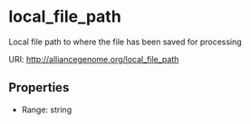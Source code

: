 # local_file_path

Local file path to where the file has been saved for processing

URI: http://alliancegenome.org/local_file_path



<!-- no inheritance hierarchy -->


## Properties

 * Range: string


